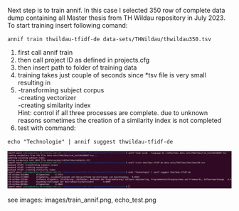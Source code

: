 Next step is to train annif.
In this case I selected 350 row of complete data dump containing all Master thesis from TH Wildau repository in July 2023.
To start training insert following comand:
```
annif train thwildau-tfidf-de data-sets/THWildau/thwildau350.tsv
```
1) first call annif train
2) then call project ID as defined in projects.cfg
3) then insert path to folder of training data
4) training takes just couple of seconds since *tsv file is very small resulting in
5) -transforming subject corpus <br>
   -creating vectorizer<br>
   -creating similarity index<br>
   Hint: control if all three processes are complete. due to unknown reasons sometimes the creation of a similarity index is not completed
7) test with command:
```
echo "Technologie" | annif suggest thwildau-tfidf-de
```
![Alt](https://github.com/AndreaBrand/Annif_BIM2022/blob/main/images/echo_test.png)

see images: images/train_annif.png, echo_test.png
